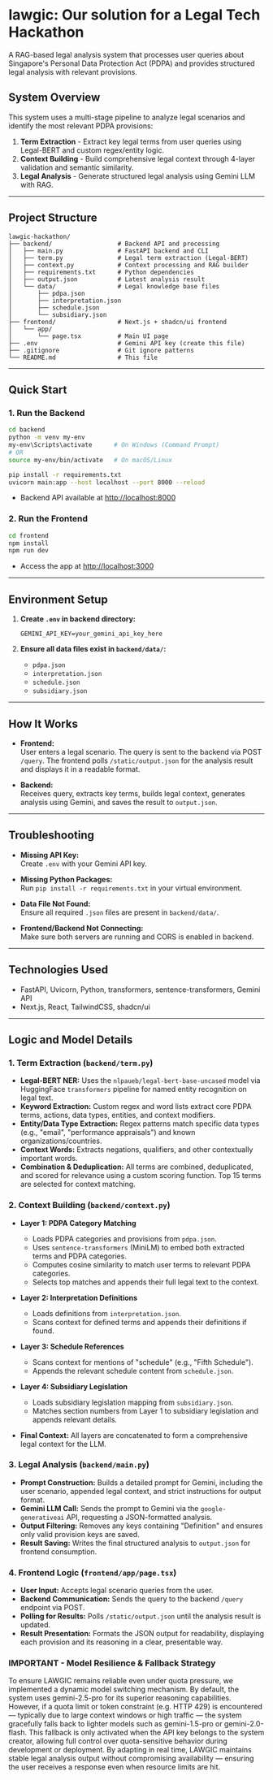 # lawgic: Our solution for a Legal Tech Hackathon

A RAG-based legal analysis system that processes user queries about Singapore's Personal Data Protection Act (PDPA) and provides structured legal analysis with relevant provisions.

## System Overview

This system uses a multi-stage pipeline to analyze legal scenarios and identify the most relevant PDPA provisions:

1. **Term Extraction** - Extract key legal terms from user queries using Legal-BERT and custom regex/entity logic.
2. **Context Building** - Build comprehensive legal context through 4-layer validation and semantic similarity.
3. **Legal Analysis** - Generate structured legal analysis using Gemini LLM with RAG.

---

## Project Structure

```
lawgic-hackathon/
├── backend/                  # Backend API and processing
│   ├── main.py               # FastAPI backend and CLI
│   ├── term.py               # Legal term extraction (Legal-BERT)
│   ├── context.py            # Context processing and RAG builder
│   ├── requirements.txt      # Python dependencies
│   ├── output.json           # Latest analysis result
│   └── data/                 # Legal knowledge base files
│       ├── pdpa.json
│       ├── interpretation.json
│       ├── schedule.json
│       └── subsidiary.json
├── frontend/                 # Next.js + shadcn/ui frontend
│   └── app/
│       └── page.tsx          # Main UI page
├── .env                      # Gemini API key (create this file)
├── .gitignore                # Git ignore patterns
└── README.md                 # This file
```

---

## Quick Start

### 1. Run the Backend

```bash
cd backend
python -m venv my-env
my-env\Scripts\activate      # On Windows (Command Prompt)
# OR
source my-env/bin/activate   # On macOS/Linux

pip install -r requirements.txt
uvicorn main:app --host localhost --port 8000 --reload
```

- Backend API available at [http://localhost:8000](http://localhost:8000)

### 2. Run the Frontend

```bash
cd frontend
npm install
npm run dev
```

- Access the app at [http://localhost:3000](http://localhost:3000)



---

## Environment Setup

1. **Create `.env` in backend directory:**

   ```
   GEMINI_API_KEY=your_gemini_api_key_here
   ```

2. **Ensure all data files exist in `backend/data/`:**
   - `pdpa.json`
   - `interpretation.json`
   - `schedule.json`
   - `subsidiary.json`

---

## How It Works

- **Frontend:**  
  User enters a legal scenario. The query is sent to the backend via POST `/query`. The frontend polls `/static/output.json` for the analysis result and displays it in a readable format.

- **Backend:**  
  Receives query, extracts key terms, builds legal context, generates analysis using Gemini, and saves the result to `output.json`.

---

## Troubleshooting

- **Missing API Key:**  
  Create `.env` with your Gemini API key.

- **Missing Python Packages:**  
  Run `pip install -r requirements.txt` in your virtual environment.

- **Data File Not Found:**  
  Ensure all required `.json` files are present in `backend/data/`.

- **Frontend/Backend Not Connecting:**  
  Make sure both servers are running and CORS is enabled in backend.

---

## Technologies Used

- FastAPI, Uvicorn, Python, transformers, sentence-transformers, Gemini API
- Next.js, React, TailwindCSS, shadcn/ui

---

## Logic and Model Details

### 1. Term Extraction (`backend/term.py`)

- **Legal-BERT NER:** Uses the `nlpaueb/legal-bert-base-uncased` model via HuggingFace `transformers` pipeline for named entity recognition on legal text.
- **Keyword Extraction:** Custom regex and word lists extract core PDPA terms, actions, data types, entities, and context modifiers.
- **Entity/Data Type Extraction:** Regex patterns match specific data types (e.g., "email", "performance appraisals") and known organizations/countries.
- **Context Words:** Extracts negations, qualifiers, and other contextually important words.
- **Combination & Deduplication:** All terms are combined, deduplicated, and scored for relevance using a custom scoring function. Top 15 terms are selected for context matching.

### 2. Context Building (`backend/context.py`)

- **Layer 1: PDPA Category Matching**

  - Loads PDPA categories and provisions from `pdpa.json`.
  - Uses `sentence-transformers` (MiniLM) to embed both extracted terms and PDPA categories.
  - Computes cosine similarity to match user terms to relevant PDPA categories.
  - Selects top matches and appends their full legal text to the context.

- **Layer 2: Interpretation Definitions**

  - Loads definitions from `interpretation.json`.
  - Scans context for defined terms and appends their definitions if found.

- **Layer 3: Schedule References**

  - Scans context for mentions of "schedule" (e.g., "Fifth Schedule").
  - Appends the relevant schedule content from `schedule.json`.

- **Layer 4: Subsidiary Legislation**

  - Loads subsidiary legislation mapping from `subsidiary.json`.
  - Matches section numbers from Layer 1 to subsidiary legislation and appends relevant details.

- **Final Context:** All layers are concatenated to form a comprehensive legal context for the LLM.

### 3. Legal Analysis (`backend/main.py`)

- **Prompt Construction:** Builds a detailed prompt for Gemini, including the user scenario, appended legal context, and strict instructions for output format.
- **Gemini LLM Call:** Sends the prompt to Gemini via the `google-generativeai` API, requesting a JSON-formatted analysis.
- **Output Filtering:** Removes any keys containing "Definition" and ensures only valid provision keys are saved.
- **Result Saving:** Writes the final structured analysis to `output.json` for frontend consumption.

### 4. Frontend Logic (`frontend/app/page.tsx`)

- **User Input:** Accepts legal scenario queries from the user.
- **Backend Communication:** Sends the query to the backend `/query` endpoint via POST.
- **Polling for Results:** Polls `/static/output.json` until the analysis result is updated.
- **Result Presentation:** Formats the JSON output for readability, displaying each provision and its reasoning in a clear, presentable way.

### IMPORTANT - Model Resilience & Fallback Strategy 

To ensure LAWGIC remains reliable even under quota pressure, we implemented a dynamic model switching mechanism. By default, the system uses gemini-2.5-pro for its superior reasoning capabilities. However, if a quota limit or token constraint (e.g. HTTP 429) is encountered — typically due to large context windows or high traffic — the system gracefully falls back to lighter models such as gemini-1.5-pro or gemini-2.0-flash. This fallback is only activated when the API key belongs to the system creator, allowing full control over quota-sensitive behavior during development or deployment. By adapting in real time, LAWGIC maintains stable legal analysis output without compromising availability — ensuring the user receives a response even when resource limits are hit.
